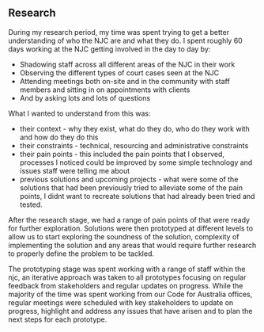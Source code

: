 ## Research
During my research period, my time was spent trying to get a better understanding of who the NJC are and what they do. I spent roughly 60 days working at the NJC getting involved in the day to day by:
- Shadowing staff across all different areas of the NJC in their work
- Observing the different types of court cases seen at the NJC
- Attending meetings both on-site and in the community with staff members and sitting in on appointments with clients
- And by asking lots and lots of questions

What I wanted to understand from this was:
- their context - why they exist, what do they do, who do they work with and how do they do this
- their constraints - technical, resourcing and administrative constraints
- their pain points - this included the pain points that I observed, processes I noticed could be improved by some simple technology and issues staff were telling me about
- previous solutions and upcoming projects - what were some of the solutions that had been previously tried to alleviate some of the pain points, I didnt want to recreate solutions that had already been tried and tested.

After the research stage, we had a range of pain points of that were ready for further exploration. Solutions were then prototyped at different levels to allow us to start exploring the soundness of the solution, complexity of implementing the solution and any areas that would require further research to properly define the problem to be tackled.

The prototyping stage was spent working with a range of staff within the njc, an iterative approach was taken to all prototypes focusing on regular feedback from stakeholders and regular updates on progress. While the majority of the time was spent working from our Code for Australia offices, regular meetings were scheduled with key stakeholders to update on progress, highlight and address any issues that have arisen and to plan the next steps for each prototype.
